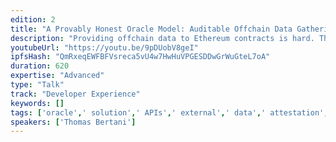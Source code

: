 ```yaml
---
edition: 2
title: "A Provably Honest Oracle Model: Auditable Offchain Data Gathering and Computations"
description: "Providing offchain data to Ethereum contracts is hard. The model we present enables an offchain party to act as a provably honest oracle which can give strong authenticity guarantees for both data and computations. This novel approach prevents it to tamper any data, while being able to deliver them to the blockchain. This is possible thanks to an extensive use of smart HW and SW techniques based on TLSNotary, Intel SGX and Qualcomm TrustZone among the others."
youtubeUrl: "https://youtu.be/9pDUobV8geI"
ipfsHash: "QmRxeqEWFBFVsreca5vU4w7HwHuVPGESDDwGrWuGteL7oA"
duration: 620
expertise: "Advanced"
type: "Talk"
track: "Developer Experience"
keywords: []
tags: ['oracle',' solution',' APIs',' external',' data',' attestation',' oraclize',' authenticity',' verification',' tlsnotary',' AWS',' pagesigner',' server',' qsee',' android safetynet',' android',' intel',' sgx',' sandbox',' google',' trust',' offchain',' evm',' proof','Developer Experience']
speakers: ['Thomas Bertani']
---
```

